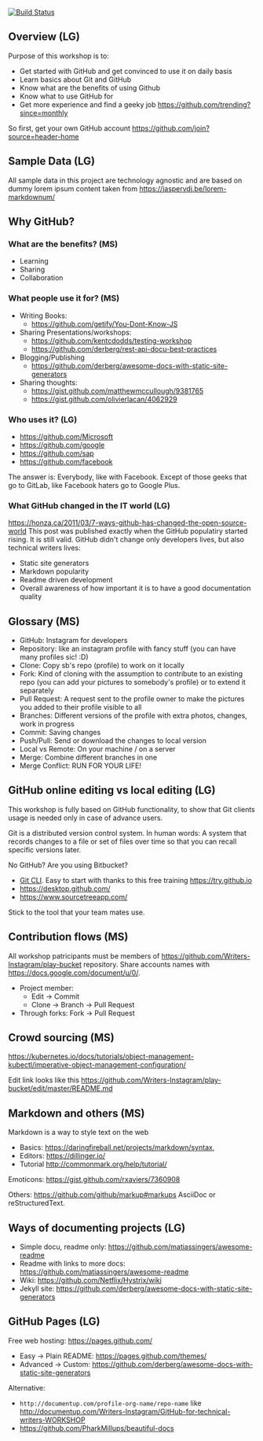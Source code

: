 [![Build Status](https://travis-ci.org/Writers-Instagram/GitHub-for-technical-writers-WORKSHOP.svg?branch=master)](https://travis-ci.org/Writers-Instagram/GitHub-for-technical-writers-WORKSHOP)

## Overview (LG)

Purpose of this workshop is to:
* Get started with GitHub and get convinced to use it on daily basis
* Learn basics about Git and GitHub
* Know what are the benefits of using Github
* Know what to use GitHub for
* Get more experience and find a geeky job https://github.com/trending?since=monthly

So first, get your own GitHub account https://github.com/join?source=header-home

## Sample Data (LG)

All sample data in this project are technology agnostic and are based on dummy lorem ipsum content taken from https://jaspervdj.be/lorem-markdownum/

## Why GitHub?

### What are the benefits? (MS)
- Learning
- Sharing
- Collaboration

### What people use it for? (MS)
- Writing Books:
  - https://github.com/getify/You-Dont-Know-JS
- Sharing Presentations/workshops:
  - https://github.com/kentcdodds/testing-workshop
  - https://github.com/derberg/rest-api-docu-best-practices
- Blogging/Publishing
  - https://github.com/derberg/awesome-docs-with-static-site-generators
- Sharing thoughts:
  - https://gist.github.com/matthewmccullough/9381765
  - https://gist.github.com/olivierlacan/4062929
  
### Who uses it? (LG)
  - https://github.com/Microsoft
  - https://github.com/google
  - https://github.com/sap
  - https://github.com/facebook
  
  The answer is: Everybody, like with Facebook. Except of those geeks that go to GitLab, like Facebook haters go to Google Plus.

### What GitHub changed in the IT world (LG)
  https://honza.ca/2011/03/7-ways-github-has-changed-the-open-source-world
  This post was published exactly when the GitHub populatiry started rising. It is still valid. 
  GitHub didn't change only developers lives, but also technical writers lives:
  - Static site generators
  - Markdown popularity
  - Readme driven development
  - Overall awareness of how important it is to have a good documentation quality

## Glossary (MS)

- GitHub: Instagram for developers
- Repository: like an instagram profile with fancy stuff (you can have many profiles sic! :D)
- Clone: Copy sb's repo (profile) to work on it locally
- Fork: Kind of cloning with the assumption to contribute to an existing repo (you can add your pictures to somebody's profile) or to extend it separately
- Pull Request: A request sent to the profile owner to make the pictures you added to their profile visible to all
- Branches: Different versions of the profile with extra photos, changes, work in progress
- Commit: Saving changes
- Push/Pull: Send or download the changes to local version
- Local vs Remote: On your machine / on a server
- Merge: Combine different branches in one
- Merge Conflict: RUN FOR YOUR LIFE!

## GitHub online editing vs local editing (LG)

This workshop is fully based on GitHub functionality, to show that Git clients usage is needed only in case of advance users.

Git is a distributed version control system. In human words: A system that records changes to a file or set of files over time so that you can recall specific versions later.

No GitHub? Are you using Bitbucket?
- [Git CLI](https://git-scm.com/downloads). Easy to start with thanks to this free training https://try.github.io
- https://desktop.github.com/
- https://www.sourcetreeapp.com/

Stick to the tool that your team mates use.

## Contribution flows (MS)

All workshop patricipants must be members of https://github.com/Writers-Instagram/play-bucket repository.
Share accounts names with https://docs.google.com/document/u/0/.

- Project member:
  - Edit -> Commit
  - Clone -> Branch -> Pull Request
- Through forks: Fork -> Pull Request

## Crowd sourcing (MS)

https://kubernetes.io/docs/tutorials/object-management-kubectl/imperative-object-management-configuration/

Edit link looks like this https://github.com/Writers-Instagram/play-bucket/edit/master/README.md

## Markdown and others (MS)

Markdown is a way to style text on the web

- Basics: https://daringfireball.net/projects/markdown/syntax, 
- Editors: https://dillinger.io/
- Tutorial http://commonmark.org/help/tutorial/

Emoticons: https://gist.github.com/rxaviers/7360908

Others: https://github.com/github/markup#markups AsciiDoc or reStructuredText.

## Ways of documenting projects (LG)

- Simple docu, readme only: https://github.com/matiassingers/awesome-readme
- Readme with links to more docs: https://github.com/matiassingers/awesome-readme
- Wiki: https://github.com/Netflix/Hystrix/wiki
- Jekyll site: https://github.com/derberg/awesome-docs-with-static-site-generators

## GitHub Pages (LG)

Free web hosting: https://pages.github.com/

- Easy -> Plain README: https://pages.github.com/themes/
- Advanced -> Custom: https://github.com/derberg/awesome-docs-with-static-site-generators

Alternative: 
* `http://documentup.com/profile-org-name/repo-name` like http://documentup.com/Writers-Instagram/GitHub-for-technical-writers-WORKSHOP
* https://github.com/PharkMillups/beautiful-docs
